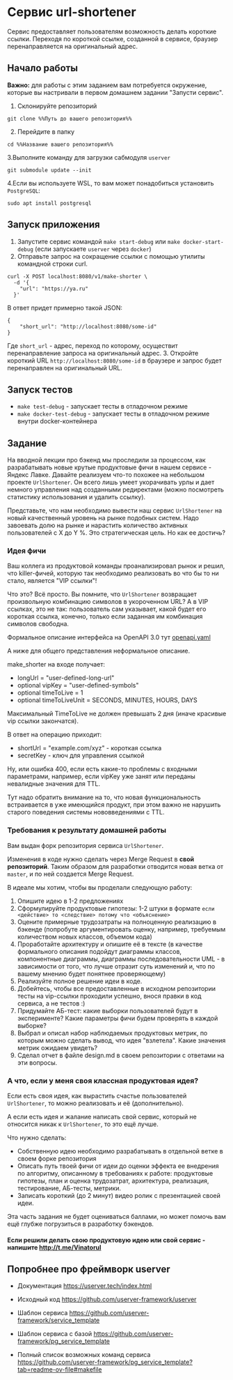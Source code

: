 # Сервис url-shortener
Сервис предоставляет пользователям возможность делать короткие ссылки. Переходя по короткой ссылке, созданной в сервисе, браузер перенаправляется на оригинальный адрес.

## Начало работы

**Важно:** для работы с этим заданием вам потребуется окружение, которые вы настривали в первом домашнем задании "Запусти сервис".

1. Склонируйте репозиторий
```
git clone %%Путь до вашего репозитория%%
```
2. Перейдите в папку
```
cd %%Название вашего репозитория%%
```
3.Выполните команду для загрузки сабмодуля `userver`
```
git submodule update --init
```
4.Если вы используете WSL, то вам может понадобиться установить `PostgreSQL`:
```
sudo apt install postgresql
```

## Запуск приложения
1. Запустите сервис командой `make start-debug` или `make docker-start-debug` (если запускаете `userver` через `docker`)
2. Отправьте запрос на сокращение ссылки с помощью утилиты командной строки curl.
```
curl -X POST localhost:8080/v1/make-shorter \
  -d '{
    "url": "https://ya.ru"
  }'
```
В ответ придет примерно такой JSON:
```
{
	"short_url": "http://localhost:8080/some-id"
}
```
Где `short_url` - адрес, переход по которому, осуществит перенаправление запроса на оригинальный адрес.
3. Откройте короткий URL `http://localhost:8080/some-id` в браузере и запрос будет перенаправлен на оригинальный URL.

## Запуск тестов

* `make test-debug` - запускает тесты в отладочном режиме
* `make docker-test-debug` - запускает тесты в отладочном режиме внутри docker-контейнера

## Задание

На вводной лекции про бэкенд мы проследили за процессом, как разрабатывать новые крутые продуктовые фичи в нашем сервисе  - Яндекс Лавке. Давайте реализуем что-то похожее на небольшом проекте `UrlShortener`. Он всего лишь умеет укорачивать урлы и дает немного управления над созданными редиректами (можно посмотреть статистику использования и удалить ссылку).

Представьте, что нам необходимо вывести наш сервис `UrlShortener` на новый качественный уровень на рынке подобных систем. Надо завоевать долю на рынке и нарастить количество активных пользователей с X до Y %. Это стратегическая цель. Но как ее достичь?

### Идея фичи

Ваш коллега из продуктовой команды проанализировал рынок и решил, что killer-фичей, которую так необходимо реализовать во что бы то ни стало, является "VIP ссылки"!

Что это? Всё просто. Вы помните, что `UrlShortener` возвращает произвольную комбинацию символов в укороченном URL? А в VIP ссылках, это не так: пользователь сам указывает, какой будет его короткая ссылка, конечно, только если заданная им комбинация символов свободна.

Формальное описание интерфейса на OpenAPI 3.0 тут [openapi.yaml](openapi.yaml)

А ниже для общего представления неформальное описание.

make_shorter на входе получает:
- longUrl = "user-defined-long-url"
- optional vipKey = "user-defined-symbols"
- optional timeToLive = 1
- optional timeToLiveUnit = SECONDS, MINUTES, HOURS, DAYS

Максимальный TimeToLive не должен превышать 2 дня (иначе красивые vip ссылки закончатся).

В ответ на операцию приходит:

- shortUrl = "example.com/xyz" - короткая ссылка
- secretKey - ключ для управления ссылкой

Ну, или ошибка 400, если есть какие-то проблемы с входными параметрами, например, если vipKey уже занят или переданы невалидные значения для TTL.

Тут надо обратить внимание на то, что новая функциональность встраивается в уже имеющийся продукт, при этом важно не нарушить старого поведения системы нововведениями с TTL.

### Требования к результату домашней работы

Вам выдан форк репозитория сервиса `UrlShortener`. 

Изменения в коде нужно сделать через Merge Request в **свой репозиторий**. Таким образом для разработки отводится новая ветка от `master`, и по ней создается Merge Request. 

В идеале мы хотим, чтобы вы проделали следующую работу:
1. Опишите идею в 1-2 предложениях
2. Сформулируйте продуктовые гипотезы: 1-2 штуки в формате `если <действие> то <следствие> потому что <объяснение>`
3. Оцените примерные трудозатраты на полноценную реализацию в бэкенде (попробуте аргументировать оценку, например, требуемым количеством новых классов, объемом кода)
4. Проработайте архитектуру и опишите её в тексте (в качестве формального описания подойдут диаграммы классов, компонентные диаграммы, диаграммы последовательности UML - в зависимости от того, что лучше отразит суть изменений и, что по вашему мнению будет понятнее проверяющему)
5. Реализуйте полное решение идеи в коде.
6. Добейтесь, чтобы все предоставленные в исходном репозитории тесты на vip-ссылки проходили успешно, внося правки в код сервиса, а не тестов :) 
7. Придумайте АБ-тест: какие выборки пользователей будут в эксперименте? Какие параметры фичи будем проверять в каждой выборке?
8. Выбрал и описал набор наблюдаемых продуктовых метрик, по которым можно сделать вывод, что идея "взлетела". Какие значения метрик ожидаем увидеть?
9. Сделал отчет в файле design.md в своем репозитории с ответами на эти вопросы.

### А что, если у меня своя классная продуктовая идея?

Если есть своя идея, как вырастить счастье пользователей `UrlShortener`, то можно реализовать и её (дополнительно).

А если есть идея и жалание написать свой сервис, который не относится никак к `UrlShortener`, то это ещё лучше.

Что нужно сделать: 
* Собственную идею необходимо разрабатывать в отдельной ветке в своем форке репозитория
* Описать путь твоей фичи от идеи до оценки эффекта ее внедрения по алгоритму, описанному в требованиях к работе: продуктовые гипотезы, план и оценка трудозатрат, архитектура, реализация, тестирование, АБ-тесты, метрики.
* Записать короткий (до 2 минут) видео ролик с презентацией своей идеи.

Эта часть задания не будет оцениваться баллами, но может помочь вам ещё глубже погрузиться в разработку бэкендов.

#### Если решили делать свою продуктовую идею или свой сервис - напишите http://t.me/Vinatorul 


## Попробнее про фреймворк userver

- Документация
https://userver.tech/index.html

- Исходный код
https://github.com/userver-framework/userver

- Шаблон сервиса
https://github.com/userver-framework/service_template

- Шаблон сервиса с базой
https://github.com/userver-framework/pg_service_template

- Полный список возможных команд сервиса
https://github.com/userver-framework/pg_service_template?tab=readme-ov-file#makefile

